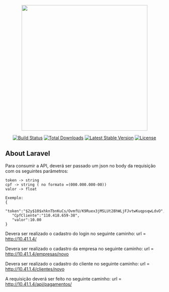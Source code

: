 <p align="center"><a href="https://laravel.com" target="_blank"><img src="https://raw.githubusercontent.com/laravel/art/master/logo-lockup/5%20SVG/2%20CMYK/1%20Full%20Color/laravel-logolockup-cmyk-red.svg" width="400"></a></p>

<p align="center">
<a href="https://travis-ci.org/laravel/framework"><img src="https://travis-ci.org/laravel/framework.svg" alt="Build Status"></a>
<a href="https://packagist.org/packages/laravel/framework"><img src="https://img.shields.io/packagist/dt/laravel/framework" alt="Total Downloads"></a>
<a href="https://packagist.org/packages/laravel/framework"><img src="https://img.shields.io/packagist/v/laravel/framework" alt="Latest Stable Version"></a>
<a href="https://packagist.org/packages/laravel/framework"><img src="https://img.shields.io/packagist/l/laravel/framework" alt="License"></a>
</p>

## About Laravel

 Para consumir a API, deverá ser passado um json no body da requisição com os seguintes parâmetros:
 ~~~
 token -> string
 cpf -> string ( no formato =(000.000.000-00))
 valor -> float
 ~~~
 ~~~ 
 Exemplo:  
 {
	"token":"$2y$10$xhknTbnKuCs/OvmfU/K9Ruex3jMSLUt28hWLjFJvtwKuqpsqwLdvO",
	"CpfCliente":"110.418.659-38",
	"valor":10.00
}
~~~

Devera ser realizado o cadastro do login no seguinte caminho:
url = http://10.41.1.4/

Devera ser realizado o cadastro da empresa no seguinte caminho:
url = http://10.41.1.4/empresas/novo

Devera ser realizado o cadastro do cliente no seguinte caminho:
url = http://10.41.1.4/clientes/novo

A requisição deverá ser feito no seguinte caminho:
url = http://10.41.1.4/api/pagamentos/


